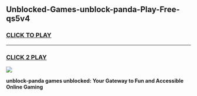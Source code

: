 
## Unblocked-Games-unblock-panda-Play-Free-qs5v4
<h3>
<a href="https://premium76.site?title=unblock-panda&ref=12A">CLICK TO PLAY</a></h3>
<hr>

<h3>
<a href="https://premium76.site?title=unblock-panda&ref=12A">CLICK 2 PLAY</a>
  
</h3>

<a href="https://premium76.site?title=unblock-panda&ref=12A"><img src="https://clearcache.store/games.png"></a>


**unblock-panda games unblocked: Your Gateway to Fun and Accessible Online Gaming**
